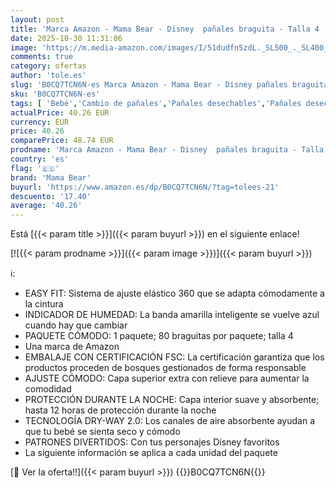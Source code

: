 ```yaml
---
layout: post
title: 'Marca Amazon - Mama Bear - Disney  pañales braguita - Talla 4  9-15 kg   Bianco  80 Unidad  Paquete de 2 '
date: 2025-10-30 11:31:06
image: 'https://m.media-amazon.com/images/I/51dudfn5zdL._SL500_._SL400_.jpg'
comments: true
category: ofertas
author: 'tole.es'
slug: 'B0CQ7TCN6N-es Marca Amazon - Mama Bear - Disney pañales braguita - Talla...'
sku: 'B0CQ7TCN6N-es'
tags: [ 'Bebé','Cambio de pañales','Pañales desechables','Pañales desechables para bebés','bear','mama','mama bear','pañales','🇪🇸', ]
actualPrice: 40.26 EUR
currency: EUR
price: 40.26
comparePrice: 48.74 EUR
prodname: 'Marca Amazon - Mama Bear - Disney  pañales braguita - Talla 4  9-15 kg   Bianco  80 Unidad  Paquete de 2 '
country: 'es'
flag: '🇪🇸'
brand: 'Mama Bear'
buyurl: 'https://www.amazon.es/dp/B0CQ7TCN6N/?tag=tolees-21'
descuento: '17.40'
average: '40.26'
---
```


Está [{{< param title >}}]({{< param buyurl >}}) en el siguiente enlace!

[![{{< param prodname >}}]({{< param image >}})]({{< param buyurl >}})

ℹ️:

- EASY FIT: Sistema de ajuste elástico 360 que se adapta cómodamente a la cintura
- INDICADOR DE HUMEDAD: La banda amarilla inteligente se vuelve azul cuando hay que cambiar
- PAQUETE CÓMODO: 1 paquete; 80 braguitas por paquete; talla 4
- Una marca de Amazon
- EMBALAJE CON CERTIFICACIÓN FSC: La certificación garantiza que los productos proceden de bosques gestionados de forma responsable
- AJUSTE CÓMODO: Capa superior extra con relieve para aumentar la comodidad
- PROTECCIÓN DURANTE LA NOCHE: Capa interior suave y absorbente; hasta 12 horas de protección durante la noche
- TECNOLOGÍA DRY-WAY 2.0: Los canales de aire absorbente ayudan a que tu bebé se sienta seco y cómodo
- PATRONES DIVERTIDOS: Con tus personajes Disney favoritos
- La siguiente información se aplica a cada unidad del paquete

[🛒 Ver la oferta!!]({{< param buyurl >}})
{{<world>}}B0CQ7TCN6N{{</world>}}

